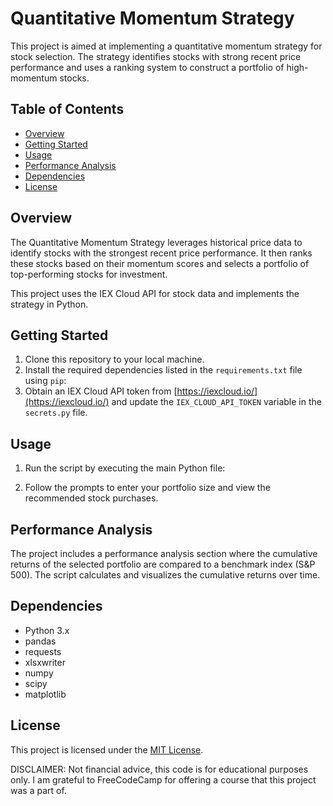 # Quantitative Momentum Strategy

This project is aimed at implementing a quantitative momentum strategy for stock selection. The strategy identifies stocks with strong recent price performance and uses a ranking system to construct a portfolio of high-momentum stocks.

## Table of Contents

- [Overview](#overview)
- [Getting Started](#getting-started)
- [Usage](#usage)
- [Performance Analysis](#performance-analysis)
- [Dependencies](#dependencies)
- [License](#license)

## Overview

The Quantitative Momentum Strategy leverages historical price data to identify stocks with the strongest recent price performance. It then ranks these stocks based on their momentum scores and selects a portfolio of top-performing stocks for investment.

This project uses the IEX Cloud API for stock data and implements the strategy in Python.

## Getting Started

1. Clone this repository to your local machine.
2. Install the required dependencies listed in the `requirements.txt` file using `pip`:
3. Obtain an IEX Cloud API token from [https://iexcloud.io/](https://iexcloud.io/) and update the `IEX_CLOUD_API_TOKEN` variable in the `secrets.py` file.

## Usage

1. Run the script by executing the main Python file:

2. Follow the prompts to enter your portfolio size and view the recommended stock purchases.

## Performance Analysis

The project includes a performance analysis section where the cumulative returns of the selected portfolio are compared to a benchmark index (S&P 500). The script calculates and visualizes the cumulative returns over time.

## Dependencies

- Python 3.x
- pandas
- requests
- xlsxwriter
- numpy
- scipy
- matplotlib

## License

This project is licensed under the [MIT License](LICENSE).


DISCLAIMER: Not financial advice, this code is for educational purposes only. I am grateful to FreeCodeCamp for offering a course that this project was a part of. 
